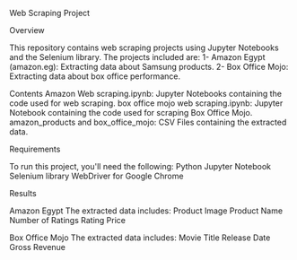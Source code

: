 Web Scraping Project

Overview

This repository contains web scraping projects using Jupyter Notebooks and the Selenium library. The projects included are:
1- Amazon Egypt (amazon.eg): Extracting data about Samsung products.
2- Box Office Mojo: Extracting data about box office performance.

Contents
Amazon Web scraping.ipynb: Jupyter Notebooks containing the code used for web scraping.
box office mojo web scraping.ipynb: Jupyter Notebook containing the code used for scraping Box Office Mojo.
amazon_products and box_office_mojo: CSV Files containing the extracted data.

Requirements

To run this project, you'll need the following:
Python
Jupyter Notebook
Selenium library
WebDriver for Google Chrome

Results

Amazon Egypt
The extracted data includes:
Product Image
Product Name
Number of Ratings
Rating
Price

Box Office Mojo
The extracted data includes:
Movie Title
Release Date
Gross Revenue
